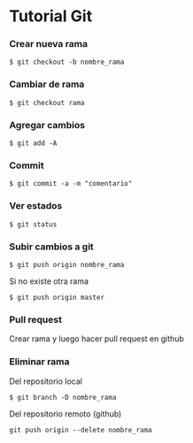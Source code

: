 # Tutorial Git

### Crear nueva rama
```
$ git checkout -b nombre_rama
```

### Cambiar de rama
```
$ git checkout rama
```
### Agregar cambios

```
$ git add -A
```

### Commit

```
$ git commit -a -m "comentario"
```

### Ver estados
```
$ git status 
```

### Subir cambios a git

```
$ git push origin nombre_rama
```

Si no existe otra rama
```
$ git push origin master
```

### Pull request
Crear rama y luego hacer pull request en github

### Eliminar rama
Del repositorio local
```
$ git branch -D nombre_rama
```

Del repositorio remoto (github)
```
git push origin --delete nombre_rama
```

